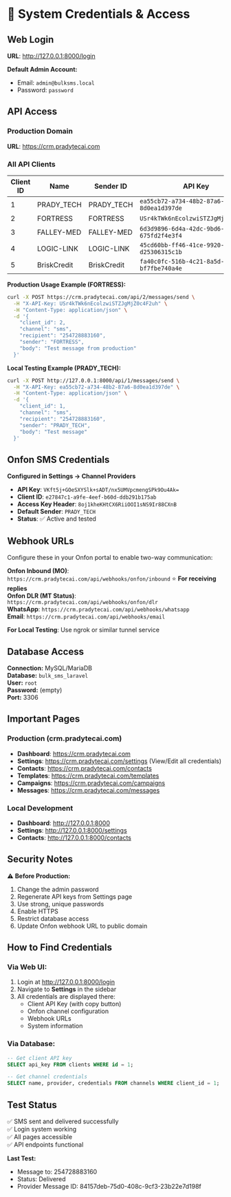 # 🔐 System Credentials & Access

## Web Login

**URL**: http://127.0.0.1:8000/login

**Default Admin Account:**
- Email: `admin@bulksms.local`
- Password: `password`

## API Access

### Production Domain
**URL**: https://crm.pradytecai.com

### All API Clients

| Client ID | Name | Sender ID | API Key |
|-----------|------|-----------|---------|
| 1 | PRADY_TECH | PRADY_TECH | `ea55cb72-a734-48b2-87a6-8d0ea1d397de` |
| 2 | FORTRESS | FORTRESS | `USr4kTWk6nEcolzwiSTZJgMjZ0c4F2uh` |
| 3 | FALLEY-MED | FALLEY-MED | `6d3d9896-6d4a-42dc-9bd6-675fd2f4e3f4` |
| 4 | LOGIC-LINK | LOGIC-LINK | `45cd60bb-ff46-41ce-9920-d25306315c1b` |
| 5 | BriskCredit | BriskCredit | `fa40c0fc-516b-4c21-8a5d-bf7fbe740a4e` |

**Production Usage Example (FORTRESS):**
```bash
curl -X POST https://crm.pradytecai.com/api/2/messages/send \
  -H "X-API-Key: USr4kTWk6nEcolzwiSTZJgMjZ0c4F2uh" \
  -H "Content-Type: application/json" \
  -d '{
    "client_id": 2,
    "channel": "sms",
    "recipient": "254728883160",
    "sender": "FORTRESS",
    "body": "Test message from production"
  }'
```

**Local Testing Example (PRADY_TECH):**
```bash
curl -X POST http://127.0.0.1:8000/api/1/messages/send \
  -H "X-API-Key: ea55cb72-a734-48b2-87a6-8d0ea1d397de" \
  -H "Content-Type: application/json" \
  -d '{
    "client_id": 1,
    "channel": "sms",
    "recipient": "254728883160",
    "sender": "PRADY_TECH",
    "body": "Test message"
  }'
```

## Onfon SMS Credentials

**Configured in Settings → Channel Providers**

- **API Key**: `VKft5j+GOeSXYSlk+sADT/nx5UMVpcmengSPk9Ou4Ak=`
- **Client ID**: `e27847c1-a9fe-4eef-b60d-ddb291b175ab`
- **Access Key Header**: `8oj1kheKHtCX6RiiOOI1sNS9Ir88CXnB`
- **Default Sender**: `PRADY_TECH`
- **Status**: ✅ Active and tested

## Webhook URLs

Configure these in your Onfon portal to enable two-way communication:

**Onfon Inbound (MO)**: `https://crm.pradytecai.com/api/webhooks/onfon/inbound` ⭐ **For receiving replies**  
**Onfon DLR (MT Status)**: `https://crm.pradytecai.com/api/webhooks/onfon/dlr`  
**WhatsApp**: `https://crm.pradytecai.com/api/webhooks/whatsapp`  
**Email**: `https://crm.pradytecai.com/api/webhooks/email`

**For Local Testing**: Use ngrok or similar tunnel service

## Database Access

**Connection:** MySQL/MariaDB  
**Database:** `bulk_sms_laravel`  
**User:** `root`  
**Password:** (empty)  
**Port:** 3306

## Important Pages

### Production (crm.pradytecai.com)
- **Dashboard**: https://crm.pradytecai.com
- **Settings**: https://crm.pradytecai.com/settings (View/Edit all credentials)
- **Contacts**: https://crm.pradytecai.com/contacts
- **Templates**: https://crm.pradytecai.com/templates
- **Campaigns**: https://crm.pradytecai.com/campaigns
- **Messages**: https://crm.pradytecai.com/messages

### Local Development
- **Dashboard**: http://127.0.0.1:8000
- **Settings**: http://127.0.0.1:8000/settings
- **Contacts**: http://127.0.0.1:8000/contacts

## Security Notes

⚠️ **Before Production:**
1. Change the admin password
2. Regenerate API keys from Settings page
3. Use strong, unique passwords
4. Enable HTTPS
5. Restrict database access
6. Update Onfon webhook URL to public domain

## How to Find Credentials

### Via Web UI:
1. Login at http://127.0.0.1:8000/login
2. Navigate to **Settings** in the sidebar
3. All credentials are displayed there:
   - Client API Key (with copy button)
   - Onfon channel configuration
   - Webhook URLs
   - System information

### Via Database:
```sql
-- Get client API key
SELECT api_key FROM clients WHERE id = 1;

-- Get channel credentials  
SELECT name, provider, credentials FROM channels WHERE client_id = 1;
```

## Test Status

✅ SMS sent and delivered successfully  
✅ Login system working  
✅ All pages accessible  
✅ API endpoints functional  

**Last Test:**
- Message to: 254728883160
- Status: Delivered
- Provider Message ID: 84157deb-75d0-408c-9cf3-23b22e7d198f

